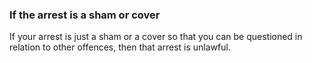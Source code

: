 ###  **If the arrest is a sham or cover**

If your arrest is just a sham or a cover so that you can be questioned in
relation to other offences, then that arrest is unlawful.
